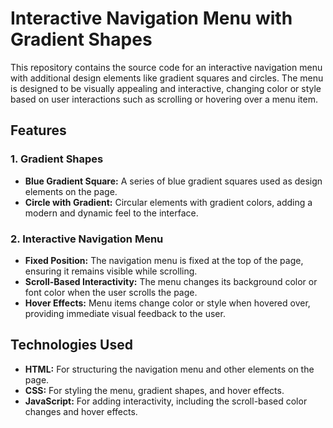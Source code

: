 # Interactive Navigation Menu with Gradient Shapes

This repository contains the source code for an interactive navigation menu with additional design elements like gradient squares and circles. The menu is designed to be visually appealing and interactive, changing color or style based on user interactions such as scrolling or hovering over a menu item.

## Features

### 1. Gradient Shapes
- **Blue Gradient Square:** A series of blue gradient squares used as design elements on the page.
- **Circle with Gradient:** Circular elements with gradient colors, adding a modern and dynamic feel to the interface.

### 2. Interactive Navigation Menu
- **Fixed Position:** The navigation menu is fixed at the top of the page, ensuring it remains visible while scrolling.
- **Scroll-Based Interactivity:** The menu changes its background color or font color when the user scrolls the page.
- **Hover Effects:** Menu items change color or style when hovered over, providing immediate visual feedback to the user.

## Technologies Used

- **HTML:** For structuring the navigation menu and other elements on the page.
- **CSS:** For styling the menu, gradient shapes, and hover effects.
- **JavaScript:** For adding interactivity, including the scroll-based color changes and hover effects.


